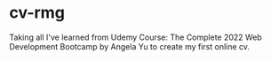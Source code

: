 # cv-rmg
Taking all I've learned from Udemy Course: The Complete 2022 Web Development Bootcamp by Angela Yu to create my first online cv.
